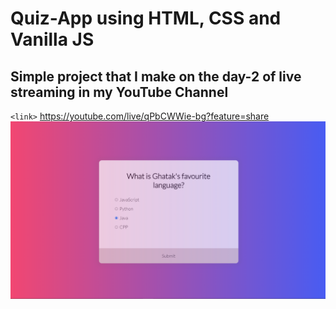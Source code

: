 # Quiz-App using HTML, CSS and Vanilla JS
Simple project that I make on the day-2 of live streaming in my YouTube Channel
---
`<link>` <https://youtube.com/live/qPbCWWie-bg?feature=share>
![](https://github.com/Subhajit-Ghatak/Quiz-App/blob/master/quiz-app.png?raw=true)
